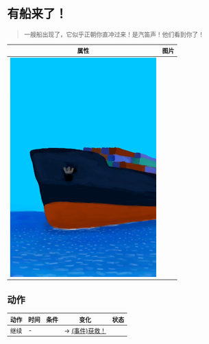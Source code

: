 # 有船来了！  
> 一艘船出现了，它似乎正朝你直冲过来！是汽笛声！他们看到你了！  
  
  属性  |   图片   
 ----  |  ----:   
   |  ![](Sprite/Ship.png)   
  
## 动作  
动作  |  时间  |  条件  |  变化  |  状态  
----  |  ----  |  ----  |  ----  |  ----  
继续<br>  |  -  |    |  → [(事件)获救！](Event_ShipEscape.md)<br>  |    

